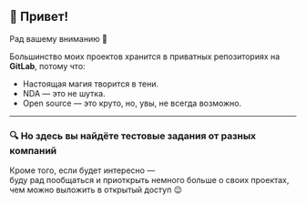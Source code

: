 ## 👋 Привет!

Рад вашему вниманию 🙂

Большинство моих проектов хранится в приватных репозиториях на **GitLab**, потому что:

- Настоящая магия творится в тени.
- NDA — это не шутка.
- Open source — это круто, но, увы, не всегда возможно.

---

### 🔍 Но здесь вы найдёте тестовые задания от разных компаний

Кроме того, если будет интересно —  
буду рад пообщаться и приоткрыть немного больше о своих проектах, чем можно выложить в открытый доступ 😉

